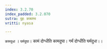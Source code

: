 ```yaml
---
index: 3.2.70
index_padded: 3.2.070
sutra: दुहः कब्घश्च
vritti: nyasa

---
```

`कामदुधा` । `घर्मदुघा`। कामं दोग्धीति कामदुघा। गर्मं दोग्धीति घर्मदुधा।।